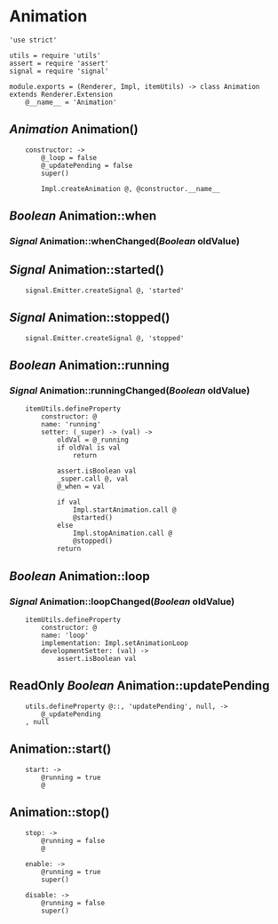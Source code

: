 Animation
=========

	'use strict'

	utils = require 'utils'
	assert = require 'assert'
	signal = require 'signal'

	module.exports = (Renderer, Impl, itemUtils) -> class Animation extends Renderer.Extension
		@__name__ = 'Animation'

*Animation* Animation()
-----------------------

		constructor: ->
			@_loop = false
			@_updatePending = false
			super()

			Impl.createAnimation @, @constructor.__name__

*Boolean* Animation::when
-------------------------

### *Signal* Animation::whenChanged(*Boolean* oldValue)

*Signal* Animation::started()
-----------------------------

		signal.Emitter.createSignal @, 'started'

*Signal* Animation::stopped()
-----------------------------

		signal.Emitter.createSignal @, 'stopped'

*Boolean* Animation::running
----------------------------

### *Signal* Animation::runningChanged(*Boolean* oldValue)

		itemUtils.defineProperty
			constructor: @
			name: 'running'
			setter: (_super) -> (val) ->
				oldVal = @_running
				if oldVal is val
					return

				assert.isBoolean val
				_super.call @, val
				@_when = val

				if val
					Impl.startAnimation.call @
					@started()
				else
					Impl.stopAnimation.call @
					@stopped()
				return

*Boolean* Animation::loop
-------------------------

### *Signal* Animation::loopChanged(*Boolean* oldValue)

		itemUtils.defineProperty
			constructor: @
			name: 'loop'
			implementation: Impl.setAnimationLoop
			developmentSetter: (val) ->
				assert.isBoolean val

ReadOnly *Boolean* Animation::updatePending
-------------------------------------------

		utils.defineProperty @::, 'updatePending', null, ->
			@_updatePending
		, null

Animation::start()
------------------

		start: ->
			@running = true
			@

Animation::stop()
-----------------

		stop: ->
			@running = false
			@

		enable: ->
			@running = true
			super()

		disable: ->
			@running = false
			super()
